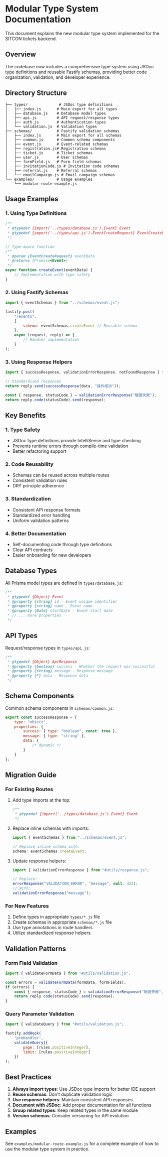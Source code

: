 # Modular Type System Documentation

This document explains the new modular type system implemented for the SITCON tickets backend.

## Overview

The codebase now includes a comprehensive type system using JSDoc type definitions and reusable Fastify schemas, providing better code organization, validation, and developer experience.

## Directory Structure

```
├── types/              # JSDoc type definitions
│   ├── index.js       # Main export for all types
│   ├── database.js    # Database model types
│   ├── api.js         # API request/response types
│   ├── auth.js        # Authentication types
│   └── validation.js  # Validation types
├── schemas/           # Fastify validation schemas
│   ├── index.js       # Main export for all schemas
│   ├── common.js      # Common schema components
│   ├── event.js       # Event-related schemas
│   ├── registration.js# Registration schemas
│   ├── ticket.js      # Ticket schemas
│   ├── user.js        # User schemas
│   ├── formField.js   # Form field schemas
│   ├── invitationCode.js # Invitation code schemas
│   ├── referral.js    # Referral schemas
│   └── emailCampaign.js # Email campaign schemas
└── examples/          # Usage examples
    └── modular-route-example.js
```

## Usage Examples

### 1. Using Type Definitions

```javascript
/**
 * @typedef {import('../types/database.js').Event} Event
 * @typedef {import('../types/api.js').EventCreateRequest} EventCreateRequest
 */

// Type-aware function
/**
 * @param {EventCreateRequest} eventData
 * @returns {Promise<Event>}
 */
async function createEvent(eventData) {
	// Implementation with type safety
}
```

### 2. Using Fastify Schemas

```javascript
import { eventSchemas } from "../schemas/event.js";

fastify.post(
	"/events",
	{
		schema: eventSchemas.createEvent // Reusable schema
	},
	async (request, reply) => {
		// Handler implementation
	}
);
```

### 3. Using Response Helpers

```javascript
import { successResponse, validationErrorResponse, notFoundResponse } from "#utils/response.js";

// Standardized responses
return reply.send(successResponse(data, "操作成功"));

const { response, statusCode } = validationErrorResponse("驗證失敗");
return reply.code(statusCode).send(response);
```

## Key Benefits

### 1. Type Safety

- JSDoc type definitions provide IntelliSense and type checking
- Prevents runtime errors through compile-time validation
- Better refactoring support

### 2. Code Reusability

- Schemas can be reused across multiple routes
- Consistent validation rules
- DRY principle adherence

### 3. Standardization

- Consistent API response formats
- Standardized error handling
- Uniform validation patterns

### 4. Better Documentation

- Self-documenting code through type definitions
- Clear API contracts
- Easier onboarding for new developers

## Database Types

All Prisma model types are defined in `types/database.js`:

```javascript
/**
 * @typedef {Object} Event
 * @property {string} id - Event unique identifier
 * @property {string} name - Event name
 * @property {Date} startDate - Event start date
 * // ... more properties
 */
```

## API Types

Request/response types in `types/api.js`:

```javascript
/**
 * @typedef {Object} ApiResponse
 * @property {boolean} success - Whether the request was successful
 * @property {string} message - Response message
 * @property {*} data - Response data
 */
```

## Schema Components

Common schema components in `schemas/common.js`:

```javascript
export const successResponse = {
	type: "object",
	properties: {
		success: { type: "boolean", const: true },
		message: { type: "string" },
		data: {
			/* dynamic */
		}
	}
};
```

## Migration Guide

### For Existing Routes

1. Add type imports at the top:

    ```javascript
    /**
     * @typedef {import('../types/database.js').Event} Event
     */
    ```

2. Replace inline schemas with imports:

    ```javascript
    import { eventSchemas } from "../schemas/event.js";

    // Replace inline schema with:
    schema: eventSchemas.createEvent;
    ```

3. Update response helpers:

    ```javascript
    import { validationErrorResponse } from "#utils/response.js";

    // Replace:
    errorResponse("VALIDATION_ERROR", "message", null, 422);
    // With:
    validationErrorResponse("message");
    ```

### For New Features

1. Define types in appropriate `types/*.js` file
2. Create schemas in appropriate `schemas/*.js` file
3. Use type annotations in route handlers
4. Utilize standardized response helpers

## Validation Patterns

### Form Field Validation

```javascript
import { validateFormData } from "#utils/validation.js";

const errors = validateFormData(formData, formFields);
if (errors) {
	const { response, statusCode } = validationErrorResponse("驗證失敗", errors);
	return reply.code(statusCode).send(response);
}
```

### Query Parameter Validation

```javascript
import { validateQuery } from "#utils/validation.js";

fastify.addHook(
	"preHandler",
	validateQuery({
		page: [rules.positiveInteger],
		limit: [rules.positiveInteger]
	})
);
```

## Best Practices

1. **Always import types**: Use JSDoc type imports for better IDE support
2. **Reuse schemas**: Don't duplicate validation logic
3. **Use response helpers**: Maintain consistent API responses
4. **Document with JSDoc**: Add proper documentation for all functions
5. **Group related types**: Keep related types in the same module
6. **Version schemas**: Consider versioning for API evolution

## Examples

See `examples/modular-route-example.js` for a complete example of how to use the modular type system in practice.
